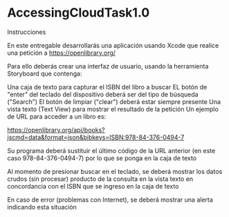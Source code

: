 # AccessingCloudTask1.0
 
Instrucciones

En este entregable desarrollarás una aplicación usando Xcode que realice una petición a https://openlibrary.org/

Para ello deberás crear una interfaz de usuario, usando la herramienta Storyboard que contenga:

Una caja de texto para capturar el ISBN del libro a buscar
EL botón de "enter" del teclado del dispositivo deberá ser del tipo de búsqueda ("Search")
El botón de limpiar ("clear") deberá estar siempre presente
Una vista texto (Text View) para mostrar el resultado de la petición
Un ejemplo de URL para acceder a un libro es:

https://openlibrary.org/api/books?jscmd=data&format=json&bibkeys=ISBN:978-84-376-0494-7

Su programa deberá sustituir el último código de la URL anterior (en este caso 978-84-376-0494-7) por lo que se ponga en la caja de texto

Al momento de presionar buscar en el teclado, se deberá mostrar los datos crudos (sin procesar) producto de la consulta en la vista texto en concordancia con el ISBN que se ingreso en la caja de texto

En caso de error (problemas con Internet), se deberá mostrar una alerta indicando esta situación

